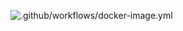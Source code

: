 ![.github/workflows/docker-image.yml](https://github.com/diwms/docker-terraform/workflows/.github/workflows/docker-image.yml/badge.svg?branch=master)

